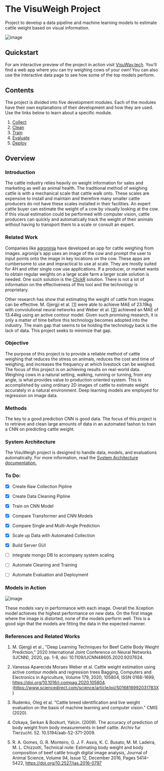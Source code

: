 # The  VisuWeigh Project

Project to develop a data pipeline and machine learning models to estimate cattle weight based on visual information. 

![image](deployment/assets/demo.gif)

## Quickstart 

For am interactive preview of the project in action visit [VisuWay.tech](https://visuway.tech).
You'll find a web app where you can try weighing cows of your own! You can also use the 
interactive data page to see how some of the top models perform. 

## Contents

The project is divided into five development modules. Each of the modules have their own explanations 
of their development and how they are used. Use the links below to learn about a specific module. 

1. [Collect](docs/development.md#collect) 
2. [Clean](docs/development.md#clean)
3. [Train](docs/development.md#train)
4. [Evaluate](docs/development.md#evaluate)
5. [Deploy](docs/development.md#deploy)


## Overview

### Introduction 
 The cattle industry relies heavily on weight information for sales and marketing as well as animal health. The traditional method of weighing cattle is with a mechanical scale that cattle walk onto. These scales are expensive to install and maintain and therefore many smaller cattle producers do not have these scales installed in their facilities. 
 An expert cattle buyer can estimate the weight of a cow by visually looking at the cow. If this visual estimation could be performed with computer vision, cattle producers can quickly and automatically track the weight of their animals without having to transport them to a scale or consult an expert. 
 
### Related Work
Companies like [agroninja](https://agroninja.com/) have developed an app for cattle weighing from images. agronija's app uses 
an image of the cow and prompt the user to input points onto the image in key locations on the cow. These apps are 
cumbersome to use and impractical to use at scale. They are mostly suited for 4H and other single cow use applications. 
If a producer, or market wants to obtain regular weights on a large scale farm a larger scale solution is needed. 
One such solution is the [ClickR](https://clicrweight.com/) solution. There is not a lot of information on the 
effectiveness of this tool and the technology is proprietary. 

Other research has show that estimating the weight of cattle from images can be effective. 
M. Gjergji et al. [[1]](#references-and-related-works) were able to achieve MAE of 23.19kg with convolutional neural 
networks and Weber et al. [[3]](#references-and-related-works) achieved an MAE of 13.44kg using an active contour model. 
Given such promising research, it is only a matter of time before this technology becomes adopted into the industry. 
The main gap that seems to be holding the technology back is the lack of data. This project seeks to minimize that gap. 

### Objective
The purpose of this project is to provide a reliable method of cattle weighing that reduces the stress on animals, 
reduces the cost and time of weighing, and increases the frequency at which livestock can be weighed. The focus of this 
project is on achieving results on real-world data. Weighing cows in a natural setting, walking, running or turning, from any
angle, is what provides value to production oriented system. 
This is accomplished by using ordinary 2D images of cattle to estimate weight accurately in a natural environment. 
Deep learning models are employed for regression on image data. 

### Methods
The key to a good prediction CNN is good data. The focus of this project is to retrieve and clean large amounts of data in an automated fashon to train a CNN on predicting cattle weight.

### System Architecture
 The VisuWeigh project is designed to handle data, models, and evaluations automatically. For more information, read the [System Architecture documentation.](https://github.com/3DBull/VisuWeigh/blob/main/docs/system_architecture.md)

### To Do:
- [x] Create Raw Collection Pipline 
- [x] Create Data Cleaning Pipline
- [x] Train on CNN Model
- [x] Compare Transformer and CNN Models
- [x] Compare Single and Multi-Angle Prediction
- [x] Scale up Data with Automated Collection
- [x] Build Server GUI
- [ ] Integrate mongo DB to accompany system scaling
- [ ] Automate Cleaning and Training
- [ ] Automate Evaluation and Deployment


### Models in Action

![image](https://user-images.githubusercontent.com/28244647/156103607-91e49917-0ef2-49a9-a644-7e792b2a2cdb.png)

These models vary in performance with each image. Overall the Xception model achieves the highest performance on new data. On the first image where the image is distorted, none of the models perform well. This is a good sign that the models are fitting the data in the expected manner. 


### References and Related Works 
1. M. Gjergji et al., "Deep Learning Techniques for Beef Cattle Body Weight Prediction," 2020 International Joint Conference on Neural Networks (IJCNN), 2020, pp. 1-8, doi: 10.1109/IJCNN48605.2020.9207624.

2. Vanessa Aparecida Moraes Weber et al. Cattle weight estimation using active contour models and regression trees Bagging, Computers and Electronics in Agriculture, Volume 179, 2020, 105804, ISSN 0168-1699, https://doi.org/10.1016/j.compag.2020.105804. (https://www.sciencedirect.com/science/article/pii/S016816992031783X)

3. Rudenko, Oleg et al. “Cattle breed identification and live weight evaluation on the basis of machine learning and computer vision.” CMIS (2020).

4. Ozkaya, Serkan & Bozkurt, Yalcin. (2009). The accuracy of prediction of body weight from body measurements in beef cattle. Archiv fur Tierzucht. 52. 10.5194/aab-52-371-2009.

5. R. A. Gomes, G. R. Monteiro, G. J. F. Assis, K. C. Busato, M. M. Ladeira, M. L. Chizzotti, Technical note: Estimating body weight and body composition of beef cattle trough digital image analysis, Journal of Animal Science, Volume 94, Issue 12, December 2016, Pages 5414–5422, https://doi.org/10.2527/jas.2016-0797
